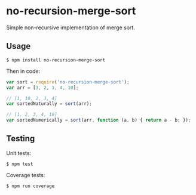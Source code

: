 no-recursion-merge-sort
=========

Simple non-recursive implementation of merge sort.

Usage
----

    $ npm install no-recursion-merge-sort
    

Then in code:

```js
var sort = require('no-recursion-merge-sort');
var arr = [3, 2, 1, 4, 10];

// [1, 10, 2, 3, 4]
var sortedNaturally = sort(arr);

// [1, 2, 3, 4, 10]
var sortedNumerically = sort(arr, function (a, b) { return a - b; });

```

Testing
------

Unit tests:

    $ npm test
    
Coverage tests:

    $ npm run coverage

